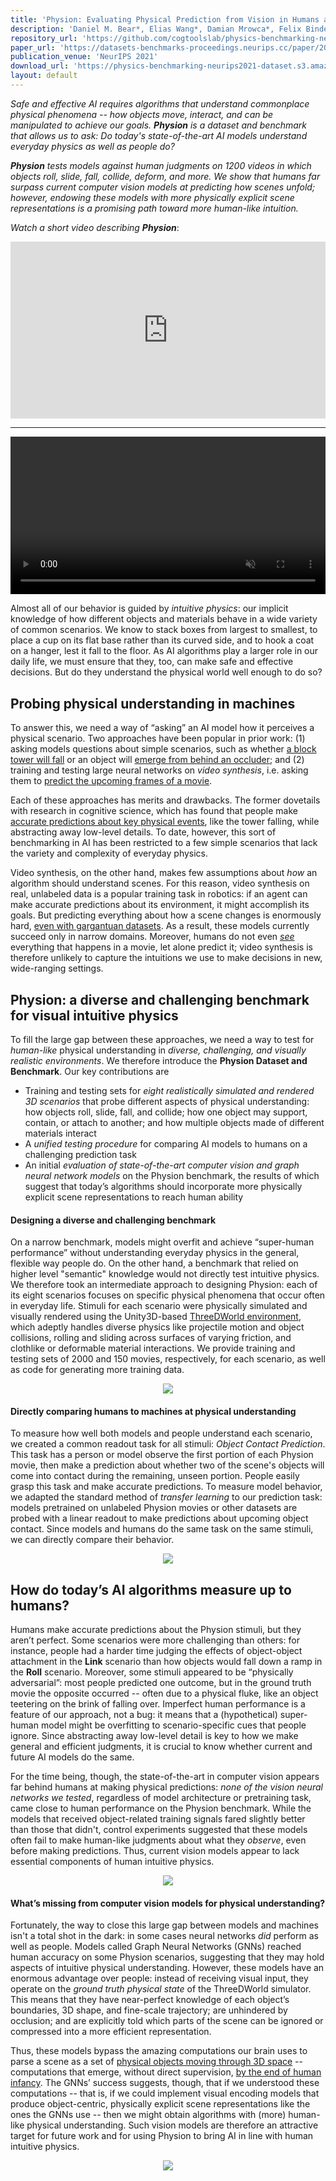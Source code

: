```yaml
---
title: 'Physion: Evaluating Physical Prediction from Vision in Humans and Machines'
description: 'Daniel M. Bear*, Elias Wang*, Damian Mrowca*, Felix Binder*, Hsiao-Yu Fish Tung, R.T. Pramod, Cameron Holdaway, Sirui Tao, Kevin Smith, Fan-Yun Sun, Li Fei-Fei, Nancy Kanwisher, Joshua B. Tenenbaum, Daniel L.K. Yamins**, and Judith Fan**'
repository_url: 'https://github.com/cogtoolslab/physics-benchmarking-neurips2021'
paper_url: 'https://datasets-benchmarks-proceedings.neurips.cc/paper/2021/hash/d09bf41544a3365a46c9077ebb5e35c3-Abstract-round1.html'
publication_venue: 'NeurIPS 2021'
download_url: 'https://physics-benchmarking-neurips2021-dataset.s3.amazonaws.com/Physion.zip'
layout: default
---
```

_Safe and effective AI requires algorithms that understand commonplace physical phenomena -- how objects move, interact, and can be manipulated to achieve our goals. **Physion** is a dataset and benchmark that allows us to ask: Do today's state-of-the-art AI models understand everyday physics as well as people do?_ 

_**Physion** tests models against human judgments on 1200 videos in which objects roll, slide, fall, collide, deform, and more. We show that humans far surpass current computer vision models at predicting how scenes unfold; however, endowing these models with more physically explicit scene representations is a promising path toward more human-like intuition._

_Watch a short video describing **Physion**_:
<p style="overflow:hidden; padding-bottom:56.25%; position:relative; height:0">
    <iframe width="560" height="315" src="https://www.youtube.com/embed/Jz7ImDazcJI" title="YouTube video player" frameborder="0" allow="accelerometer; autoplay; clipboard-write; encrypted-media; gyroscope; picture-in-picture" allowfullscreen style="left:0; top:0; height:100%; width:100%; position:absolute"></iframe>
</p>

<hr>

<p>
    <video loop autoplay muted controls style="width:100%; height:auto">
        <source src="static/scenario_animation.mp4" type="video/mp4">
    </video>
</p>

Almost all of our behavior is guided by _intuitive physics_: our implicit knowledge of how different objects and materials behave in a wide variety of common scenarios. We know to stack boxes from largest to smallest, to place a cup on its flat base rather than its curved side, and to hook a coat on a hanger, lest it fall to the floor. As AI algorithms play a larger role in our daily life, we must ensure that they, too, can make safe and effective decisions. But do they understand the physical world well enough to do so?

## [](#header-2)Probing physical understanding in machines
To answer this, we need a way of “asking” an AI model how it perceives a physical scenario. Two approaches have been popular in prior work: (1) asking models questions about simple scenarios, such as whether [a block tower will fall](https://openaccess.thecvf.com/content_ECCV_2018/papers/Oliver_Groth_ShapeStacks_Learning_Vision-Based_ECCV_2018_paper.pdf) or an object will [emerge from behind an occluder](https://intphys.com/index.html); and (2) training and testing large neural networks on _video synthesis_, i.e. asking them to [predict the upcoming frames of a movie](https://arxiv.org/pdf/1802.07687.pdf).

Each of these approaches has merits and drawbacks. The former dovetails with research in cognitive science, which has found that people make [accurate predictions about key physical events](https://www.pnas.org/content/110/45/18327.short), like the tower falling, while abstracting away low-level details. To date, however, this sort of benchmarking in AI has been restricted to a few simple scenarios that lack the variety and complexity of everyday physics.

Video synthesis, on the other hand, makes few assumptions about _how_ an algorithm should understand scenes. For this reason, video synthesis on real, unlabeled data is a popular training task in robotics: if an agent can make accurate predictions about its environment, it might accomplish its goals. But predicting everything about how a scene changes is enormously hard, [even with gargantuan datasets](https://arxiv.org/abs/2106.13195). As a result, these models currently succeed only in narrow domains. Moreover, humans do not even [_see_](https://en.wikipedia.org/wiki/Inattentional_blindness) everything that happens in a movie, let alone predict it; video synthesis is therefore unlikely to capture the intuitions we use to make decisions in new, wide-ranging settings. 

## [](#header-2)Physion: a diverse and challenging benchmark for visual intuitive physics 
To fill the large gap between these approaches, we need a way to test for _human-like_ physical understanding in _diverse, challenging, and visually realistic environments_. We therefore introduce the **Physion Dataset and Benchmark**. Our key contributions are
* Training and testing sets for _eight realistically simulated and rendered 3D scenarios_ that probe different aspects of physical understanding: how objects roll, slide, fall, and collide; how one object may support, contain, or attach to another; and how multiple objects made of different materials interact
* A _unified testing procedure_ for comparing AI models to humans on a challenging prediction task
* An initial _evaluation of state-of-the-art computer vision and graph neural network models_ on the Physion benchmark, the results of which suggest that today’s algorithms should incorporate more physically explicit scene representations to reach human ability

#### [](#header-4)Designing a diverse and challenging benchmark 
On a narrow benchmark, models might overfit and achieve “super-human performance” without understanding everyday physics in the general, flexible way people do. On the other hand, a benchmark that relied on higher level "semantic" knowledge would not directly test intuitive physics. We therefore took an intermediate approach to designing Physion: each of its eight scenarios focuses on specific physical phenomena that occur often in everyday life. Stimuli for each scenario were physically simulated and visually rendered using the Unity3D-based [ThreeDWorld environment](https://www.threedworld.org/), which adeptly handles diverse physics like projectile motion and object collisions, rolling and sliding across surfaces of varying friction, and clothlike or deformable material interactions. We provide training and testing sets of 2000 and 150 movies, respectively, for each scenario, as well as code for generating more training data.

<p align="center">
    <img src="static/comparison_table.png" />
</p>

#### [](#header-4)Directly comparing humans to machines at physical understanding 
To measure how well both models and people understand each scenario, we created a common readout task for all stimuli: _Object Contact Prediction_. This task has a person or model observe the first portion of each Physion movie, then make a prediction about whether two of the scene's objects will come into contact during the remaining, unseen portion. People easily grasp this task and make accurate predictions. To measure model behavior, we adapted the standard method of _transfer learning_ to our prediction task: models pretrained on unlabeled Physion movies or other datasets are probed with a linear readout to make predictions about upcoming object contact. Since models and humans do the same task on the same stimuli, we can directly compare their behavior.

<p align="center">
    <img src="static/human_model_comparison.png" />
</p>

## [](#header-2)How do today’s AI algorithms measure up to humans? 
Humans make accurate predictions about the Physion stimuli, but they aren’t perfect. Some scenarios were more challenging than others: for instance, people had a harder time judging the effects of object-object attachment in the **Link** scenario than how objects would fall down a ramp in the **Roll** scenario. Moreover, some stimuli appeared to be “physically adversarial”: most people predicted one outcome, but in the ground truth movie the opposite occurred -- often due to a physical fluke, like an object teetering on the brink of falling over. Imperfect human performance is a feature of our approach, not a bug: it means that a (hypothetical) super-human model might be overfitting to scenario-specific cues that people ignore. Since abstracting away low-level detail is key to how we make general and efficient judgments, it is crucial to know whether current and future AI models do the same.

For the time being, though, the state-of-the-art in computer vision appears far behind humans at making physical predictions: _none of the vision neural networks we tested_, regardless of model architecture or pretraining task, came close to human performance on the Physion benchmark. While the models that received object-related training signals fared slightly better than those that didn't, control experiments suggested that these models often fail to make human-like judgments about what they _observe_, even before making predictions. Thus, current vision models appear to lack essential components of human intuitive physics.

<p align="center">
    <img src="static/model_pipeline.png" />
</p>

#### [](#header-4)What’s missing from computer vision models for physical understanding? 
Fortunately, the way to close this large gap between models and machines isn't a total shot in the dark: in some cases neural networks _did_ perform as well as people. Models called Graph Neural Networks (GNNs) reached human accuracy on some Physion scenarios, suggesting that they may hold aspects of intuitive physical understanding. However, these models have an enormous advantage over people: instead of receiving visual input, they operate on the _ground truth physical state_ of the ThreeDWorld simulator. This means that they have near-perfect knowledge of each object’s boundaries, 3D shape, and fine-scale trajectory; are unhindered by occlusion; and are explicitly told which parts of the scene can be ignored or compressed into a more efficient representation. 

Thus, these models bypass the amazing computations our brain uses to parse a scene as a set of [physical objects moving through 3D space](https://onlinelibrary.wiley.com/doi/pdf/10.1207/s15516709cog1401_3#:~:text=Object%20perception%20does%20accord%20with,each%20other%20only%20on%20contact) -- computations that emerge, without direct supervision, [by the end of human infancy](https://pubmed.ncbi.nlm.nih.gov/10349761/). The GNNs’ success suggests, though, that if we understood these computations -- that is, if we could implement visual encoding models that produce object-centric, physically explicit scene representations like the ones the GNNs use -- then we might obtain algorithms with (more) human-like physical understanding. Such vision models are therefore an attractive target for future work and for using Physion to bring AI in line with human intuitive physics.

<p align="center">
    <img src="static/results_summary.png" />
</p>
